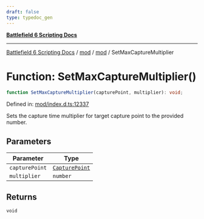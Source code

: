 ```yaml
---
draft: false
type: typedoc_gen
---
```


[**Battlefield 6 Scripting Docs**](../../../_index.md)

***

[Battlefield 6 Scripting Docs](../../../_index.md) / [mod](../../_index.md) / [mod](../_index.md) / SetMaxCaptureMultiplier

# Function: SetMaxCaptureMultiplier()

```ts
function SetMaxCaptureMultiplier(capturePoint, multiplier): void;
```

Defined in: [mod/index.d.ts:12337](https://github.com/battlefield-portal-community/portal-docs/blob/6d87e21c5922a3efb03c634dbe98e5fe6e797672/generators/santiago/mod/index.d.ts#L12337)

Sets the capture time multiplier for target capture point to the provided number.

## Parameters

| Parameter | Type |
| ------ | ------ |
| `capturePoint` | [`CapturePoint`](../CapturePoint/_index.md) |
| `multiplier` | `number` |

## Returns

`void`
